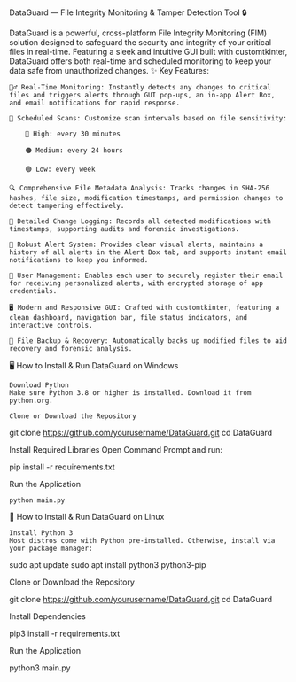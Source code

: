 DataGuard — File Integrity Monitoring & Tamper Detection Tool 🔒

DataGuard is a powerful, cross-platform File Integrity Monitoring (FIM) solution designed to safeguard the security and integrity of your critical files in real-time. Featuring a sleek and intuitive GUI built with customtkinter, DataGuard offers both real-time and scheduled monitoring to keep your data safe from unauthorized changes.
✨ Key Features:

    🕵️‍♂️ Real-Time Monitoring: Instantly detects any changes to critical files and triggers alerts through GUI pop-ups, an in-app Alert Box, and email notifications for rapid response.

    📅 Scheduled Scans: Customize scan intervals based on file sensitivity:

        🔴 High: every 30 minutes

        🟠 Medium: every 24 hours

        🟢 Low: every week

    🔍 Comprehensive File Metadata Analysis: Tracks changes in SHA-256 hashes, file size, modification timestamps, and permission changes to detect tampering effectively.

    📜 Detailed Change Logging: Records all detected modifications with timestamps, supporting audits and forensic investigations.

    🚨 Robust Alert System: Provides clear visual alerts, maintains a history of all alerts in the Alert Box tab, and supports instant email notifications to keep you informed.

    👥 User Management: Enables each user to securely register their email for receiving personalized alerts, with encrypted storage of app credentials.

    🖥️ Modern and Responsive GUI: Crafted with customtkinter, featuring a clean dashboard, navigation bar, file status indicators, and interactive controls.

    💾 File Backup & Recovery: Automatically backs up modified files to aid recovery and forensic analysis.

🖥️ How to Install & Run DataGuard on Windows

    Download Python
    Make sure Python 3.8 or higher is installed. Download it from python.org.

    Clone or Download the Repository

git clone https://github.com/yourusername/DataGuard.git
cd DataGuard

Install Required Libraries
Open Command Prompt and run:

pip install -r requirements.txt

Run the Application

    python main.py

🐧 How to Install & Run DataGuard on Linux

    Install Python 3
    Most distros come with Python pre-installed. Otherwise, install via your package manager:

sudo apt update
sudo apt install python3 python3-pip

Clone or Download the Repository

git clone https://github.com/yourusername/DataGuard.git
cd DataGuard

Install Dependencies

pip3 install -r requirements.txt

Run the Application

python3 main.py
